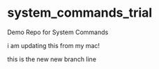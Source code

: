 # system_commands_trial

Demo Repo for System Commands

i am updating this from my mac!

this is the new new branch line

